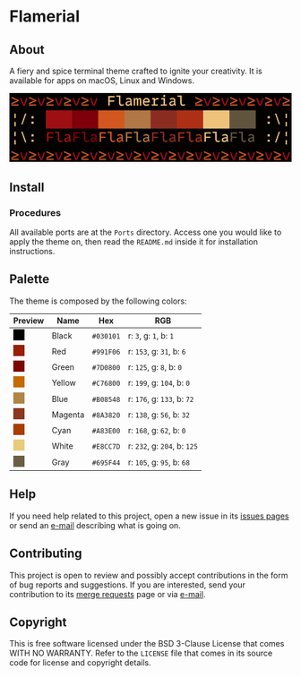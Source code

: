 # Flamerial
## About
A fiery and spice terminal theme crafted to ignite your creativity. It is available for apps on macOS, Linux and Windows.

![](Assets/Preview.png)

## Install
### Procedures
All available ports are at the `Ports` directory. Access one you would like to apply the theme on, then read the `README.md` inside it for installation instructions.

## Palette
The theme is composed by the following colors:

| Preview | Name | Hex | RGB |
| - | - | - | - |
| ![](Assets/Black.png) | Black | `#030101` | r: `3`, g: `1`, b: `1` |
| ![](Assets/Red.png) | Red | `#991F06` | r: `153`, g: `31`, b: `6` |
| ![](Assets/Green.png) | Green | `#7D0800` | r: `125`, g: `8`, b: `0` |
| ![](Assets/Yellow.png) | Yellow | `#C76800` | r: `199`, g: `104`, b: `0` |
| ![](Assets/Blue.png) | Blue | `#B08548` | r: `176`, g: `133`, b: `72` |
| ![](Assets/Magenta.png) | Magenta | `#8A3820` | r: `138`, g: `56`, b: `32` |
| ![](Assets/Cyan.png) | Cyan | `#A83E00` | r: `168`, g: `62`, b: `0` |
| ![](Assets/White.png) | White | `#E8CC7D` | r: `232`, g: `204`, b: `125` |
| ![](Assets/Gray.png) | Gray | `#695F44` | r: `105`, g: `95`, b: `68` |

## Help
If you need help related to this project, open a new issue in its [issues pages](https://gitlab.com/skippyr/Flamerial/issues) or send an [e-mail](mailto:skippyr.developer@icloud.com) describing what is going on.

## Contributing
This project is open to review and possibly accept contributions in the form of bug reports and suggestions. If you are interested, send your contribution to its [merge requests](https://gitlab.com/skippyr/Flamerial/merge_requests) page or via [e-mail](mailto:skippyr.developer@icloud.com).

## Copyright
This is free software licensed under the BSD 3-Clause License that comes WITH NO WARRANTY. Refer to the `LICENSE` file that comes in its source code for license and copyright details.
